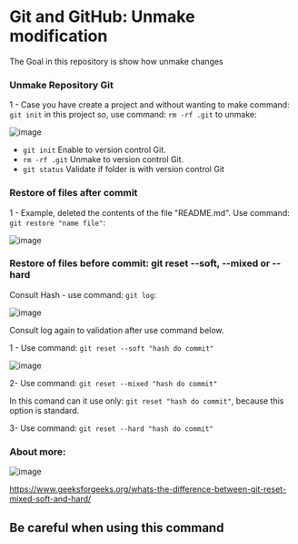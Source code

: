 # Git and GitHub: Unmake modification
The Goal in this repository is show how unmake changes

### Unmake Repository Git

1 - Case you have create a project and without wanting to make command: ``` git init ``` in this project so, use command: ``` rm -rf .git ``` to unmake:

![image](https://github.com/user-attachments/assets/47f94c40-7b0a-4353-aeb1-3830c25f58a8)

- ``` git init ``` Enable to version control Git.
- ``` rm -rf .git ``` Unmake to version control Git.
- ``` git status ``` Validate if folder is with version control Git


### Restore of files after commit

1 - Example, deleted the contents of the file "README.md". Use command: ``` git restore "name file" ```:

![image](https://github.com/user-attachments/assets/60848a7e-8bf4-4918-a40a-c74ccdf58504)

### Restore of files before commit: git reset --soft, --mixed or --hard

Consult Hash - use command: ``` git log ```:

![image](https://github.com/user-attachments/assets/702265f1-6e1c-4422-8ecf-76d48ed5d180)

Consult log again to validation after use command below.


1 - Use command: ``` git reset --soft "hash do commit" ```

![image](https://github.com/user-attachments/assets/243524b4-3cbb-4964-9991-a9a49bb04482)

2- Use command: ``` git reset --mixed "hash do commit" ```

In this comand can it use only:  ``` git reset "hash do commit" ```, because this option is standard.

3- Use command: ``` git reset --hard "hash do commit" ```

### About more: 

![image](https://github.com/user-attachments/assets/0be6a76d-f93b-464b-9ed7-e8b92f6082f8)

https://www.geeksforgeeks.org/whats-the-difference-between-git-reset-mixed-soft-and-hard/


## Be careful when using this command
